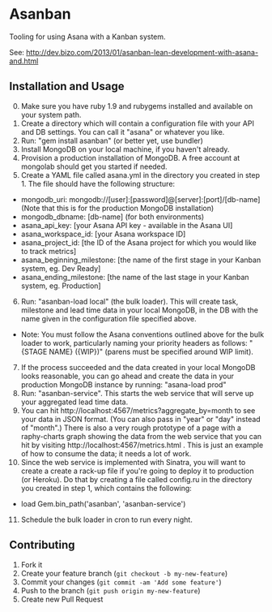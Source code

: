 # Asanban

Tooling for using Asana with a Kanban system.

See: http://dev.bizo.com/2013/01/asanban-lean-development-with-asana-and.html

## Installation and Usage

0. Make sure you have ruby 1.9 and rubygems installed and available on your system path.
1. Create a directory which will contain a configuration file with your API and DB settings.  You can call it "asana" or whatever you like.
2. Run: "gem install asanban" (or better yet, use bundler)
3. Install MongoDB on your local machine, if you haven't already.
4. Provision a production installation of MongoDB.  A free account at mongolab should get you started if needed.
5. Create a YAML file called asana.yml in the directory you created in step 1.  The file should have the following structure:
 - mongodb_uri: mongodb://[user]:[password]@[server]:[port]/[db-name]  (Note that this is for the production MongoDB installation)
 - mongodb_dbname: [db-name]  (for both environments)
 - asana_api_key: [your Asana API key - available in the Asana UI]
 - asana_workspace_id: [your Asana workspace ID]
 - asana_project_id: [the ID of the Asana project for which you would like to track metrics]
 - asana_beginning_milestone: [the name of the first stage in your Kanban system, eg. Dev Ready]
 - asana_ending_milestone: [the name of the last stage in your Kanban system, eg. Production]

6. Run: "asanban-load local" (the bulk loader).  This will create task, milestone and lead time data in your local MongoDB, in the DB with the name given in the configuration file specified above.
 - Note: You must follow the Asana conventions outlined above for the bulk loader to work, particularly naming your priority headers as follows: "{STAGE NAME} ({WIP})" (parens must be specified around WIP limit).
7. If the process succeeded and the data created in your local MongoDB looks reasonable, you can go ahead and create the data in your production MongoDB instance by running: "asana-load prod"
8. Run: "asanban-service".  This starts the web service that will serve up your aggregated lead time data.
9. You can hit http://localhost:4567/metrics?aggregate_by=month to see your data in JSON format.  (You can also pass in "year" or "day" instead of "month".)  There is also a very rough prototype of a page with a raphy-charts graph showing the data from the web service that you can hit by visiting http://localhost:4567/metrics.html .  This is just an example of how to consume the data; it needs a lot of work.
10. Since the web service is implemented with Sinatra, you will want to create a create a rack-up file if you're going to deploy it to production (or Heroku).  Do that by creating a file called config.ru in the directory you created in step 1, which contains the following:

- load Gem.bin_path('asanban', 'asanban-service')

11. Schedule the bulk loader in cron to run every night.

## Contributing

1. Fork it
2. Create your feature branch (`git checkout -b my-new-feature`)
3. Commit your changes (`git commit -am 'Add some feature'`)
4. Push to the branch (`git push origin my-new-feature`)
5. Create new Pull Request

